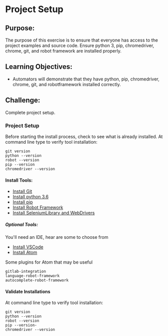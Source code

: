 # Project Setup

## Purpose:
The purpose of this exercise is to ensure that everyone has access to the project examples and source code. Ensure python 3, pip, chromedriver, chrome, git, and robot framework are installed properly.

## Learning Objectives:

- Automators will demonstrate that they have python, pip, chromedriver, chrome, git, and robotframework installed correctly.

## Challenge:
Complete project setup.

### Project Setup

Before starting the install process, check to see what is already installed. At command line type to verify tool installation:

```
git version
python --version
robot --version
pip --version
chromedriver --version
```


#### Install Tools:
- [Install Git](https://git-scm.com/downloads)
- [Install python 3.6](https://www.python.org/downloads/)
- [Install pip](https://pip.pypa.io/en/stable/installing/)
- [Install Robot Framework](https://pypi.org/project/robotframework/)
- [Install SeleniumLibrary and WebDrivers](http://robotframework.org/SeleniumLibrary/)

##### Optional Tools:
You'll need an IDE, hear are some to choose from
- [Install VSCode](https://code.visualstudio.com/download)
- [Install Atom](https://atom.io/)

Some plugins for Atom that may be useful
```
gitlab-integration
language-robot-framework
autocomplete-robot-framework
```


#### Validate Installations
At command line type to verify tool installation:

```
git version
python --version
robot --version
pip --version-
chromedriver --version
```
